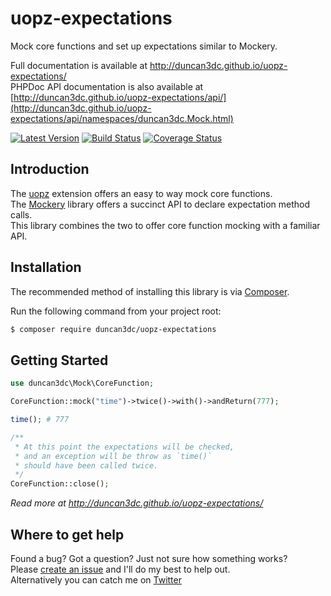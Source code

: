 # uopz-expectations
Mock core functions and set up expectations similar to Mockery.

Full documentation is available at http://duncan3dc.github.io/uopz-expectations/  
PHPDoc API documentation is also available at [http://duncan3dc.github.io/uopz-expectations/api/](http://duncan3dc.github.io/uopz-expectations/api/namespaces/duncan3dc.Mock.html)  

[![Latest Version](https://poser.pugx.org/duncan3dc/uopz-expectations/version.svg)](https://packagist.org/packages/duncan3dc/uopz-expectations)
[![Build Status](https://travis-ci.org/duncan3dc/uopz-expectations.svg?branch=master)](https://travis-ci.org/duncan3dc/uopz-expectations)
[![Coverage Status](https://coveralls.io/repos/github/duncan3dc/uopz-expectations/badge.svg)](https://coveralls.io/github/duncan3dc/uopz-expectations)


## Introduction

The [uopz](https://secure.php.net/manual/en/intro.uopz.php) extension offers an easy to way mock core functions.  
The [Mockery](https://github.com/mockery/mockery) library offers a succinct API to declare expectation method calls.  
This library combines the two to offer core function mocking with a familiar API.  


## Installation

The recommended method of installing this library is via [Composer](//getcomposer.org/).

Run the following command from your project root:

```bash
$ composer require duncan3dc/uopz-expectations
```


## Getting Started

```php
use duncan3dc\Mock\CoreFunction;

CoreFunction::mock("time")->twice()->with()->andReturn(777);

time(); # 777

/**
 * At this point the expectations will be checked,
 * and an exception will be throw as `time()`
 * should have been called twice.
 */
CoreFunction::close();
```

_Read more at http://duncan3dc.github.io/uopz-expectations/_  


## Where to get help
Found a bug? Got a question? Just not sure how something works?  
Please [create an issue](//github.com/duncan3dc/uopz-expectations/issues) and I'll do my best to help out.  
Alternatively you can catch me on [Twitter](https://twitter.com/duncan3dc)
